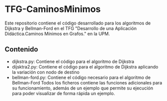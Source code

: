 # TFG-CaminosMinimos
Este repositorio contiene el código desarrollado para los algoritmos de Dijkstra y Bellman-Ford en el TFG "Desarrollo de una Aplicación Didáctica.Caminos Mínimos en Grafos." en la UPM.
## Contenido
  - dijkstra.py: Contiene el código para el algoritmo de Dijkstra
  - dijsktra2.py: Contiene el código para el algoritmo de Dijkstra aplicando la variación con nodo de destino
  - bellman-ford.py: Contiene el código necesario para el algoritmo de Bellman-Ford
Todos los ficheros contiene las funciones adicionales para su funcionamiento, además de un ejemplo que permite su ejecución para poder visualizar de forma rápida un ejemplo.  
